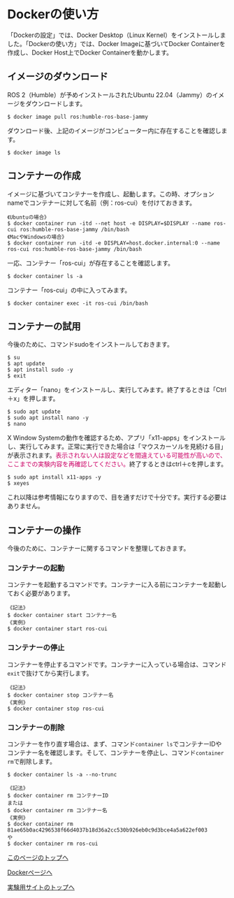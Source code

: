 # Dockerの使い方

「Dockerの設定」では、Docker Desktop（Linux Kernel）をインストールしました。「Dockerの使い方」では、Docker Imageに基づいてDocker Containerを作成し、Docker Host上でDocker Containerを動かします。

## イメージのダウンロード
ROS 2（Humble）が予めインストールされたUbuntu 22.04（Jammy）のイメージをダウンロードします。
```
$ docker image pull ros:humble-ros-base-jammy
```

ダウンロード後、上記のイメージがコンピューター内に存在することを確認します。
```
$ docker image ls
```

## コンテナーの作成
イメージに基づいてコンテナーを作成し、起動します。この時、オプションnameでコンテナーに対して名前（例：ros-cui）を付けておきます。
```
《Ubuntuの場合》
$ docker container run -itd --net host -e DISPLAY=$DISPLAY --name ros-cui ros:humble-ros-base-jammy /bin/bash
《MacやWindowsの場合》
$ docker container run -itd -e DISPLAY=host.docker.internal:0 --name ros-cui ros:humble-ros-base-jammy /bin/bash
```

一応、コンテナー「ros-cui」が存在することを確認します。
```
$ docker container ls -a
```

コンテナー「ros-cui」の中に入ってみます。
```
$ docker container exec -it ros-cui /bin/bash
```

## コンテナーの試用
今後のために、コマンドsudoをインストールしておきます。
```
$ su
$ apt update
$ apt install sudo -y
$ exit
```

エディター「nano」をインストールし、実行してみます。終了するときは「Ctrl＋x」を押します。
```
$ sudo apt update
$ sudo apt install nano -y
$ nano
```

X Window Systemの動作を確認するため、アプリ「x11-apps」をインストールし、実行してみます。正常に実行できた場合は「マウスカーソルを見続ける目」が表示されます。<span style="color: #CC0066;">表示されない人は設定などを間違えている可能性が高いので、ここまでの実験内容を再確認してください。</span>終了するときはctrl＋cを押します。
```
$ sudo apt install x11-apps -y
$ xeyes
```

これ以降は参考情報になりますので、目を通すだけで十分です。実行する必要はありません。

## コンテナーの操作
今後のために、コンテナーに関するコマンドを整理しておきます。

### コンテナーの起動
コンテナーを起動するコマンドです。コンテナーに入る前にコンテナーを起動しておく必要があります。
```
《記法》
$ docker container start コンテナー名
《実例》
$ docker container start ros-cui
```

### コンテナーの停止
コンテナーを停止するコマンドです。コンテナーに入っている場合は、コマンド`exit`で抜けてから実行します。
```
《記法》
$ docker container stop コンテナー名
《実例》
$ docker container stop ros-cui
```

### コンテナーの削除
コンテナーを作り直す場合は、まず、コマンド`container ls`でコンテナーIDやコンテナー名を確認します。そして、コンテナーを停止し、コマンド`container rm`で削除します。
```
$ docker container ls -a --no-trunc
```
```
《記法》
$ docker container rm コンテナーID
または
$ docker container rm コンテナー名
《実例》
$ docker container rm 81ae65b0ac4296538f66d4037b18d36a2cc530b926eb0c9d3bce4a5a622ef003
や
$ docker container rm ros-cui
```

[このページのトップへ](#)

[Dockerページへ](https://stl-apu.github.io/laboratory_experiments/docker)

[実験用サイトのトップへ](https://stl-apu.github.io/laboratory_experiments/)
